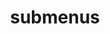 ---
layout: page
title: submenus
nav: true
dropdown: true
children: 
    - title: publications
      permalink: /publications/
    - title: services
      permalink: /services/
    - title: CV
      permalink: /assets/pdf/cv.pdf

---